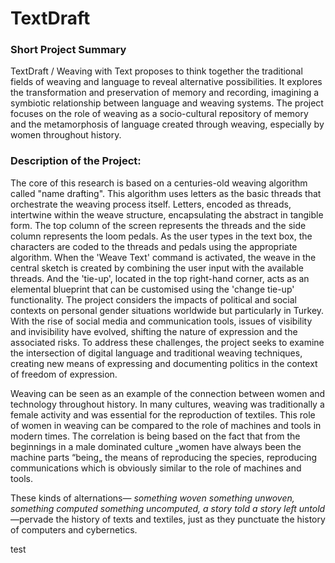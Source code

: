 # TextDraft

### Short Project Summary

TextDraft / Weaving with Text proposes to think together the traditional fields of weaving and language to reveal alternative possibilities. It explores the transformation and preservation of memory and recording, imagining a symbiotic relationship between language and weaving systems. The project focuses on the role of weaving as a socio-cultural repository of memory and the metamorphosis of language created through weaving, especially by women throughout history.

### Description of the Project:

The core of this research is based on a centuries-old weaving algorithm called "name drafting". This algorithm uses letters as the basic threads that orchestrate the weaving process itself. Letters, encoded as threads, intertwine within the weave structure, encapsulating the abstract in tangible form.
The top column of the screen represents the threads and the side column represents the loom pedals. As the user types in the text box, the characters are coded to the threads and pedals using the appropriate algorithm. When the 'Weave Text' command is activated, the weave in the central sketch is created by combining the user input with the available threads. And the 'tie-up', located in the top right-hand corner, acts as an elemental blueprint that can be customised using the 'change tie-up' functionality.
The project considers the impacts of political and social contexts on personal gender situations worldwide but particularly in Turkey. With the rise of social media and communication tools, issues of visibility and invisibility have evolved, shifting the nature of expression and the associated risks. To address these challenges, the project seeks to examine the intersection of digital language and traditional weaving techniques, creating new means of expressing and documenting politics in the context of freedom of expression.

Weaving can be seen as an example of the connection between women and technology throughout history. In many cultures, weaving was traditionally a female activity and was essential for the reproduction of textiles. This role of women in weaving can be compared to the role of machines and tools in modern times. The correlation is being based on the fact that from the beginnings in a male dominated culture „women have always been the machine parts “being„ the means of reproducing the species, reproducing communications which is obviously similar to the role of machines and tools.

These kinds of alternations— _something woven something unwoven, something computed something uncomputed, a story told a story left untold_—pervade the history of texts and textiles, just as they punctuate the history of computers and cybernetics.

test
